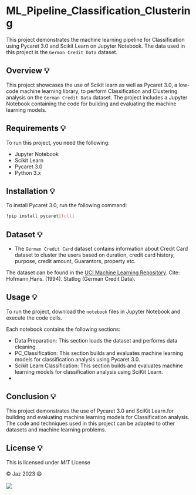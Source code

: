 # **ML_Pipeline_Classification_Clustering**

This project demonstrates the machine learning pipeline for Classification using Pycaret 3.0 and Scikit Learn on Jupyter Notebook. The data used in this project is the `German Credit Data` dataset.

## **Overview** :bulb:
This project showcases the use of Scikit learn as well as Pycaret 3.0, a low-code machine learning library, to perform Classification and Clustering analysis on the  `German Credit Data` dataset. The project includes a Jupyter Notebook containing the code for building and evaluating the machine learning models.

## **Requirements** :bulb:
To run this project, you need the following:

- Jupyter Notebook
- Scikit Learn
- Pycaret 3.0
- Python 3.x


## **Installation** :bulb:
To install Pycaret 3.0, run the following command:

```bash python
!pip install pycaret[full]
```
## **Dataset** :bulb:
- The `German Credit Card` dataset contains information about Credit Card dataset to cluster the users based on duration, credit card history, purpose, credit amount, Guarantors, property etc.

The dataset can be found in the [UCI Machine Learning Repository](https://doi.org/10.24432/C5NC77). Cite: Hofmann,Hans. (1994). Statlog (German Credit Data). 

## **Usage** :bulb:
To run the project, download the `notebook` files in Jupyter Notebook and execute the code cells.

Each notebook contains the following sections:

- Data Preparation: This section loads the dataset and performs data cleaning.
- PC_Classification: This section builds and evaluates machine learning models for classification analysis using Pycaret 3.0.
- Scikit Learn Classification: This section builds and evaluates machine learning models for classification analysis using SciKit Learn. 
-

## **Conclusion** :bulb:
This project demonstrates the use of Pycaret 3.0 and SciKit Learn.for building and evaluating machine learning models for Classification analysis. The code and techniques used in this project can be adapted to other datasets and machine learning problems.

## **License** :bulb:
This is licensed under _MIT_ License


© Jaz 2023 :smile:
<br>
<br>
[![](https://visitcount.itsvg.in/api?id=JZMN&label=Profile%20Views&color=12&icon=4&pretty=true)](https://visitcount.itsvg.in)
